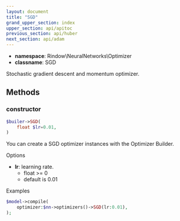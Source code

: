```yaml
---
layout: document
title: "SGD"
grand_upper_section: index
upper_section: api/apitoc
previous_section: api/huber
next_section: api/adam
---
```


- **namespace**: Rindow\NeuralNetworks\Optimizer
- **classname**: SGD

Stochastic gradient descent and momentum optimizer.

Methods
-------

### constructor
```php
$builer->SGD(
    float $lr=0.01,
)
```
You can create a SGD optimizer instances with the Optimizer Builder.

Options

- **lr**: learning rate.
    - float >= 0
    - default is 0.01

Examples

```php
$model->compile(
    optimizer:$nn->optimizers()->SGD(lr:0.01),
);
```
